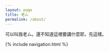 ```yaml
---
layout: page
title: 老ㄙ
permalink: /about/
---
```


可以叫我老ㄙ。還不知道這裡要講什麼耶，先這樣。

{% include navigation.html %}


